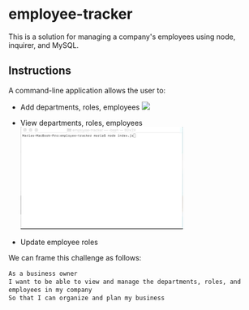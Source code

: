 # employee-tracker

This is a solution for managing a company's employees using node, inquirer, and MySQL.

## Instructions

A command-line application allows the user to:

  * Add departments, roles, employees
  ![](Add.gif)

  * View departments, roles, employees
![](view.gif)

  * Update employee roles

We can frame this challenge as follows:

```
As a business owner
I want to be able to view and manage the departments, roles, and employees in my company
So that I can organize and plan my business
```
